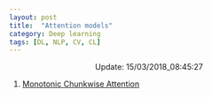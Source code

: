 ```yaml
---
layout: post
title:  "Attention models"
category: Deep learning
tags: [DL, NLP, CV, CL]
---
```






<center> Update: 15/03/2018_08:45:27</center>

  	
1. [ Monotonic Chunkwise Attention](https://rawgit.com/elbayadm/PaperNotes/master/notes/attention/2017-Monotonic-Chunkwise-Attention.html)
